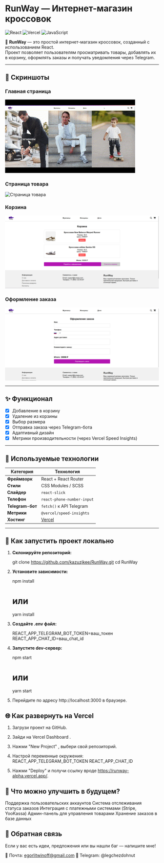 # RunWay — Интернет-магазин кроссовок

![React](https://img.shields.io/badge/react-%2320232a.svg?style=for-the-badge&logo=react&logoColor=white)
![Vercel](https://img.shields.io/badge/vercel-%23000000.svg?style=for-the-badge&logo=vercel&logoColor=white)
![JavaScript](https://img.shields.io/badge/javascript-%23f7df1e.svg?style=for-the-badge&logo=javascript&logoColor=black)

🛒 **RunWay** — это простой интернет-магазин кроссовок, созданный с использованием React.  
Проект позволяет пользователям просматривать товары, добавлять их в корзину, оформлять заказы и получать уведомления через Telegram.

---

## 📸 Скриншоты 

### Главная страница
![Главная страница](/public/screenshots/home.gif)

### Страница товара
![Страница товара](/public/screenshots/product-detail.gif)

### Корзина
![Корзина](/public/screenshots/cart.png)

### Оформление заказа
![Оформление заказа](/public/screenshots/checkout.png)

---

## ✨ Функционал

- [x] Добавление в корзину
- [x] Удаление из корзины
- [x] Выбор размера
- [x] Отправка заказа через Telegram-бота
- [x] Адаптивный дизайн
- [x] Метрики производительности (через Vercel Speed Insights)

---

## 🔧 Используемые технологии

| Категория | Технология |
|----------|------------|
| **Фреймворк** | React + React Router |
| **Стили** | CSS Modules / SCSS |
| **Слайдер** | `react-slick` |
| **Телефон** | `react-phone-number-input` |
| **Telegram-бот** | `fetch()` к API Telegram |
| **Метрики** | `@vercel/speed-insights` |
| **Хостинг** | [Vercel](https://vercel.com/)  |

---

## 🚀 Как запустить проект локально

1. **Склонируйте репозиторий:**

    git clone https://github.com/kazuzjkee/RunWay.git 
    cd RunWay

2. **Установите зависимости:**

    npm install
    # или
    yarn install

3. **Создайте .env файл:**

    REACT_APP_TELEGRAM_BOT_TOKEN=ваш_токен
    REACT_APP_CHAT_ID=ваш_chat_id

4. **Запустите dev-сервер:**

    npm start
    # или
    yarn start    

5. Перейдите по адресу http://localhost:3000 в браузере. 
     

## 🌐 Как развернуть на Vercel 

1. Загрузи проект на GitHub.

2. Зайди на Vercel Dashboard . 

3. Нажми "New Project" , выбери свой репозиторий.

4. Настрой переменные окружения:
    REACT_APP_TELEGRAM_BOT_TOKEN
    REACT_APP_CHAT_ID
         
5. Нажми "Deploy"  и получи ссылку вроде https://runway-alpha.vercel.app/.

## 📝 Что можно улучшить в будущем? 

Поддержка пользовательских аккаунтов
Система отслеживания статуса заказов
Интеграция с платежными системами (Stripe, YooKassa)
Админ-панель для управления товарами
Хранение заказов в базе данных

## 💬 Обратная связь 

Если у вас есть идеи, предложения или вы нашли баг — напишите мне! 

📧 Почта: egorlitwinoff@gmail.com 
📱 Telegram: @legchezdohnut